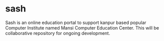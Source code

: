 # sash
Sash is an online education portal to support kanpur based popular Computer Institute named Mansi Computer Education Center. 
This will be collaborative repository for ongoing development.

